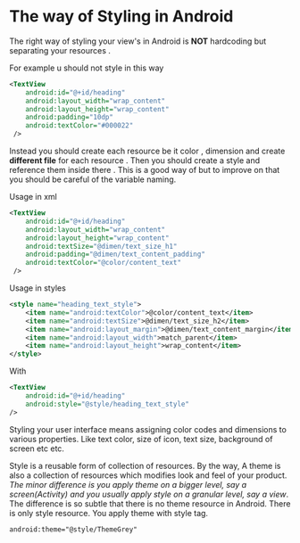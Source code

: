 # The way of Styling in Android

The right way of styling your view's in Android is **NOT** hardcoding but separating your resources .

For example u should not style in this way

```xml
<TextView
    android:id="@+id/heading"
    android:layout_width="wrap_content"
    android:layout_height="wrap_content"
    android:padding="10dp"
    android:textColor="#000022"
 />
 ```
 
 
Instead you should create each resource be it color , dimension and create **different file** for each resource . Then
you should create a style and reference them inside there . This is a good way of but to improve on that you should
be careful of the variable naming. 

Usage in xml

```xml
<TextView
    android:id="@+id/heading"
    android:layout_width="wrap_content"
    android:layout_height="wrap_content"       
    android:textSize="@dimen/text_size_h1"
    android:padding="@dimen/text_content_padding"
    android:textColor="@color/content_text"
 />
 ```
Usage in styles

```xml
<style name="heading_text_style">
    <item name="android:textColor">@color/content_text</item>
    <item name="android:textSize">@dimen/text_size_h2</item>
    <item name="android:layout_margin">@dimen/text_content_margin</item>
    <item name="android:layout_width">match_parent</item>
    <item name="android:layout_height">wrap_content</item>
</style>
```

With
```xml
<TextView
    android:id="@+id/heading"
    android:style="@style/heading_text_style"
/>
```

Styling your user interface means assigning color codes and dimensions to various properties. Like text color, size of icon, text size, background of screen etc etc.

Style is a reusable form of collection of resources. By the way, A theme is also a collection of resources which modifies look and feel of your product. *The minor difference is you apply theme on a bigger level, say a screen(Activity) and you usually apply style on a granular level, say a view*. The difference is so subtle that there is no theme resource in Android. There is only style resource. You apply theme with style tag.

```xml
android:theme="@style/ThemeGrey"
```

